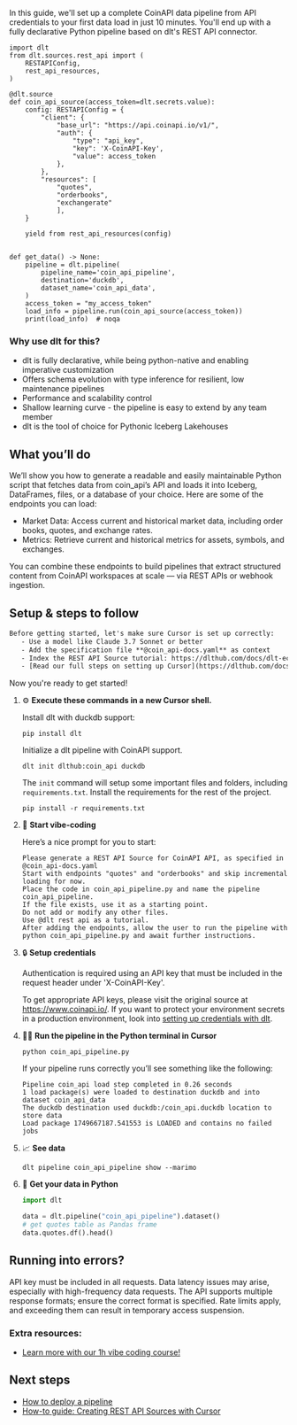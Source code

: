 In this guide, we'll set up a complete CoinAPI data pipeline from API credentials to your first data load in just 10 minutes. You'll end up with a fully declarative Python pipeline based on dlt's REST API connector.

```python-outcome
import dlt
from dlt.sources.rest_api import (
    RESTAPIConfig,
    rest_api_resources,
)

@dlt.source
def coin_api_source(access_token=dlt.secrets.value):
    config: RESTAPIConfig = {
        "client": {
            "base_url": "https://api.coinapi.io/v1/",
            "auth": {
                "type": "api_key",
                "key": 'X-CoinAPI-Key',
                "value": access_token
            },
        },
        "resources": [
            "quotes",
            "orderbooks",
            "exchangerate"
            ],
    }

    yield from rest_api_resources(config)


def get_data() -> None:
    pipeline = dlt.pipeline(
        pipeline_name='coin_api_pipeline',
        destination='duckdb',
        dataset_name='coin_api_data', 
    )
    access_token = "my_access_token"
    load_info = pipeline.run(coin_api_source(access_token))
    print(load_info)  # noqa
```

### Why use dlt for this?

- dlt is fully declarative, while being python-native and enabling imperative customization
- Offers schema evolution with type inference for resilient, low maintenance pipelines
- Performance and scalability control
- Shallow learning curve - the pipeline is easy to extend by any team member
- dlt is the tool of choice for Pythonic Iceberg Lakehouses

## What you’ll do

We’ll show you how to generate a readable and easily maintainable Python script that fetches data from coin_api’s API and loads it into Iceberg, DataFrames, files, or a database of your choice. Here are some of the endpoints you can load:

- Market Data: Access current and historical market data, including order books, quotes, and exchange rates.
- Metrics: Retrieve current and historical metrics for assets, symbols, and exchanges.

You can combine these endpoints to build pipelines that extract structured content from CoinAPI workspaces at scale — via REST APIs or webhook ingestion.

## Setup & steps to follow

```default
Before getting started, let's make sure Cursor is set up correctly:
   - Use a model like Claude 3.7 Sonnet or better
   - Add the specification file **@coin_api-docs.yaml** as context
   - Index the REST API Source tutorial: https://dlthub.com/docs/dlt-ecosystem/verified-sources/rest_api/ and add it to context as **@dlt rest api**
   - [Read our full steps on setting up Cursor](https://dlthub.com/docs/dlt-ecosystem/llm-tooling/cursor-restapi#23-configuring-cursor-with-documentation)
```

Now you're ready to get started! 

1. ⚙️ **Execute these commands in a new Cursor shell.**
    
    Install dlt with duckdb support:
    ```shell
    pip install dlt
    ```

    Initialize a dlt pipeline with CoinAPI support.
    ```shell
    dlt init dlthub:coin_api duckdb
    ```

    The `init` command will setup some important files and folders, including `requirements.txt`. Install the requirements for the rest of the project.
    ```shell
    pip install -r requirements.txt
    ```
    
2. 🤠 **Start vibe-coding**
    
    Here’s a nice prompt for you to start: 
    
    ```prompt
    Please generate a REST API Source for CoinAPI API, as specified in @coin_api-docs.yaml 
    Start with endpoints "quotes" and "orderbooks" and skip incremental loading for now. 
    Place the code in coin_api_pipeline.py and name the pipeline coin_api_pipeline. 
    If the file exists, use it as a starting point. 
    Do not add or modify any other files. 
    Use @dlt rest api as a tutorial. 
    After adding the endpoints, allow the user to run the pipeline with python coin_api_pipeline.py and await further instructions.
    ```

    
3. 🔒 **Setup credentials** 
    
    Authentication is required using an API key that must be included in the request header under 'X-CoinAPI-Key'.
    
    To get appropriate API keys, please visit the original source at https://www.coinapi.io/.
    If you want to protect your environment secrets in a production environment, look into [setting up credentials with dlt](https://dlthub.com/docs/walkthroughs/add_credentials).
    
4. 🏃‍♀️ **Run the pipeline in the Python terminal in Cursor**
    
    ```shell
    python coin_api_pipeline.py
    ```
    
    If your pipeline runs correctly you’ll see something like the following:
    
    ```shell
    Pipeline coin_api load step completed in 0.26 seconds
    1 load package(s) were loaded to destination duckdb and into dataset coin_api_data
    The duckdb destination used duckdb:/coin_api.duckdb location to store data
    Load package 1749667187.541553 is LOADED and contains no failed jobs
    ```
    
5. 📈 **See data**
    
    ```shell
    dlt pipeline coin_api_pipeline show --marimo
    ```
    
6. 🐍 **Get your data in Python**
    
    ```python
    import dlt

   data = dlt.pipeline("coin_api_pipeline").dataset()
   # get quotes table as Pandas frame
   data.quotes.df().head()
    ```

## Running into errors?

API key must be included in all requests. Data latency issues may arise, especially with high-frequency data requests. The API supports multiple response formats; ensure the correct format is specified. Rate limits apply, and exceeding them can result in temporary access suspension.

### Extra resources:

- [Learn more with our 1h vibe coding course!](https://www.youtube.com/watch?v=GGid70rnJuM)

## Next steps

- [How to deploy a pipeline](https://dlthub.com/docs/walkthroughs/deploy-a-pipeline)
- [How-to guide: Creating REST API Sources with Cursor](https://dlthub.com/docs/dlt-ecosystem/llm-tooling/cursor-restapi)